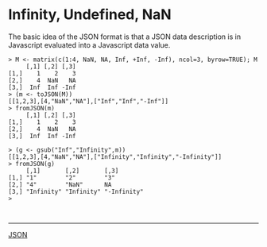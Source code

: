 # Infinity, Undefined, NaN

The basic idea of the JSON format is that a JSON data description is in Javascript evaluated into a Javascript data value.    
```
> M <- matrix(c(1:4, NaN, NA, Inf, +Inf, -Inf), ncol=3, byrow=TRUE); M
     [,1] [,2] [,3]
[1,]    1    2    3
[2,]    4  NaN   NA
[3,]  Inf  Inf -Inf
> (m <- toJSON(M))
[[1,2,3],[4,"NaN","NA"],["Inf","Inf","-Inf"]] 
> fromJSON(m)
     [,1] [,2] [,3]
[1,]    1    2    3
[2,]    4  NaN   NA
[3,]  Inf  Inf -Inf

> (g <- gsub("Inf","Infinity",m))
[[1,2,3],[4,"NaN","NA"],["Infinity","Infinity","-Infinity"]] 
> fromJSON(g)
     [,1]       [,2]       [,3]       
[1,] "1"        "2"        "3"        
[2,] "4"        "NaN"      NA         
[3,] "Infinity" "Infinity" "-Infinity"
> 
```

```
```

```
```
<hr>

[JSON](./README.md)

